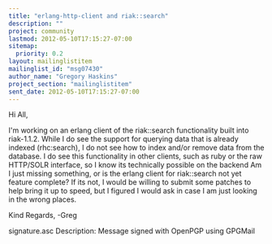 ```yaml
---
title: "erlang-http-client and riak::search"
description: ""
project: community
lastmod: 2012-05-10T17:15:27-07:00
sitemap:
  priority: 0.2
layout: mailinglistitem
mailinglist_id: "msg07430"
author_name: "Gregory Haskins"
project_section: "mailinglistitem"
sent_date: 2012-05-10T17:15:27-07:00
---
```



Hi All,

I'm working on an erlang client of the riak::search functionality built into 
riak-1.1.2. While I do see the support for querying data that is already 
indexed (rhc:search), I do not see how to index and/or remove data from the 
database. I do see this functionality in other clients, such as ruby or the 
raw HTTP/SOLR interface, so I know its technically possible on the backend Am 
I just missing something, or is the erlang client for riak::search not yet 
feature complete? If its not, I would be willing to submit some patches to 
help bring it up to speed, but I figured I would ask in case I am just looking 
in the wrong places.

Kind Regards,
-Greg

signature.asc
Description: Message signed with OpenPGP using GPGMail

